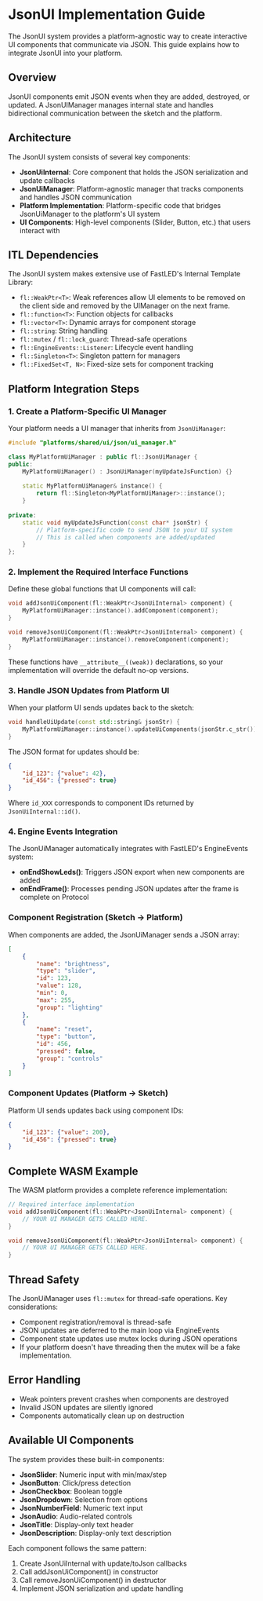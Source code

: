 # JsonUI Implementation Guide

The JsonUI system provides a platform-agnostic way to create interactive UI components that communicate via JSON. This guide explains how to integrate JsonUI into your platform.

## Overview

JsonUI components emit JSON events when they are added, destroyed, or updated. A JsonUIManager manages internal state and handles bidirectional communication between the sketch and the platform.

## Architecture

The JsonUI system consists of several key components:

- **JsonUiInternal**: Core component that holds the JSON serialization and update callbacks
- **JsonUiManager**: Platform-agnostic manager that tracks components and handles JSON communication
- **Platform Implementation**: Platform-specific code that bridges JsonUiManager to the platform's UI system
- **UI Components**: High-level components (Slider, Button, etc.) that users interact with

## ITL Dependencies

The JsonUI system makes extensive use of FastLED's Internal Template Library:

- `fl::WeakPtr<T>`: Weak references allow UI elements to be removed on the client side and removed by the UIManager on the next frame.
- `fl::function<T>`: Function objects for callbacks
- `fl::vector<T>`: Dynamic arrays for component storage
- `fl::string`: String handling
- `fl::mutex` / `fl::lock_guard`: Thread-safe operations
- `fl::EngineEvents::Listener`: Lifecycle event handling
- `fl::Singleton<T>`: Singleton pattern for managers
- `fl::FixedSet<T, N>`: Fixed-size sets for component tracking

## Platform Integration Steps

### 1. Create a Platform-Specific UI Manager

Your platform needs a UI manager that inherits from `JsonUiManager`:

```cpp
#include "platforms/shared/ui/json/ui_manager.h"

class MyPlatformUiManager : public fl::JsonUiManager {
public:
    MyPlatformUiManager() : JsonUiManager(myUpdateJsFunction) {}
    
    static MyPlatformUiManager& instance() {
        return fl::Singleton<MyPlatformUiManager>::instance();
    }
    
private:
    static void myUpdateJsFunction(const char* jsonStr) {
        // Platform-specific code to send JSON to your UI system
        // This is called when components are added/updated
    }
};
```

### 2. Implement the Required Interface Functions

Define these global functions that UI components will call:

```cpp
void addJsonUiComponent(fl::WeakPtr<JsonUiInternal> component) {
    MyPlatformUiManager::instance().addComponent(component);
}

void removeJsonUiComponent(fl::WeakPtr<JsonUiInternal> component) {
    MyPlatformUiManager::instance().removeComponent(component);
}
```

These functions have `__attribute__((weak))` declarations, so your implementation will override the default no-op versions.

### 3. Handle JSON Updates from Platform UI

When your platform UI sends updates back to the sketch:

```cpp
void handleUiUpdate(const std::string& jsonStr) {
    MyPlatformUiManager::instance().updateUiComponents(jsonStr.c_str());
}
```

The JSON format for updates should be:
```json
{
    "id_123": {"value": 42},
    "id_456": {"pressed": true}
}
```

Where `id_XXX` corresponds to component IDs returned by `JsonUiInternal::id()`.

### 4. Engine Events Integration

The JsonUiManager automatically integrates with FastLED's EngineEvents system:

- **onEndShowLeds()**: Triggers JSON export when new components are added
- **onEndFrame()**: Processes pending JSON updates after the frame is complete
on Protocol

### Component Registration (Sketch → Platform)

When components are added, the JsonUiManager sends a JSON array:

```json
[
    {
        "name": "brightness",
        "type": "slider", 
        "id": 123,
        "value": 128,
        "min": 0,
        "max": 255,
        "group": "lighting"
    },
    {
        "name": "reset",
        "type": "button",
        "id": 456, 
        "pressed": false,
        "group": "controls"
    }
]
```

### Component Updates (Platform → Sketch)

Platform UI sends updates back using component IDs:

```json
{
    "id_123": {"value": 200},
    "id_456": {"pressed": true}
}
```

## Complete WASM Example

The WASM platform provides a complete reference implementation:

```cpp
// Required interface implementation
void addJsonUiComponent(fl::WeakPtr<JsonUiInternal> component) {
    // YOUR UI MANAGER GETS CALLED HERE.
}

void removeJsonUiComponent(fl::WeakPtr<JsonUiInternal> component) {
    // YOUR UI MANAGER GETS CALLED HERE.
}
```

## Thread Safety

The JsonUiManager uses `fl::mutex` for thread-safe operations. Key considerations:

- Component registration/removal is thread-safe
- JSON updates are deferred to the main loop via EngineEvents
- Component state updates use mutex locks during JSON operations
- If your platform doesn't have threading then the mutex will be a fake implementation.

## Error Handling

- Weak pointers prevent crashes when components are destroyed
- Invalid JSON updates are silently ignored
- Components automatically clean up on destruction

## Available UI Components

The system provides these built-in components:

- **JsonSlider**: Numeric input with min/max/step
- **JsonButton**: Click/press detection  
- **JsonCheckbox**: Boolean toggle
- **JsonDropdown**: Selection from options
- **JsonNumberField**: Numeric text input
- **JsonAudio**: Audio-related controls
- **JsonTitle**: Display-only text header
- **JsonDescription**: Display-only text description

Each component follows the same pattern:
1. Create JsonUiInternal with update/toJson callbacks
2. Call addJsonUiComponent() in constructor
3. Call removeJsonUiComponent() in destructor
4. Implement JSON serialization and update handling
